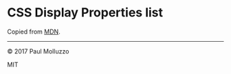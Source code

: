 # CSS Display Properties list

Copied from [MDN](https://developer.mozilla.org/en-US/docs/Web/CSS/display).

---

© 2017 Paul Molluzzo

MIT